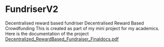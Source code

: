 # FundriserV2
Decentralised reward based fundriser
Decentralised Reward Based Crowdfunding This is created as part of my mini project for my academics.
Here is the documentation of the project [Decentralized_RewardBased_Fundraiser_Finaldocs.pdf](https://github.com/ziaualhassain/FundriserV2/files/9856931/Decentralized_RewardBased_Fundraiser_Finaldocs.pdf)
